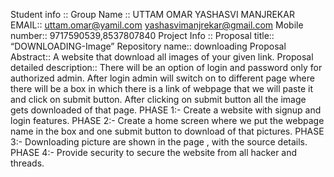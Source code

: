 Student info ::
Group Name ::  UTTAM OMAR
	                   YASHASVI MANJREKAR	            
EMAIL::  uttam.omar@yamil.com
	     yashasvimanjrekar@gmail.com
Mobile number:: 9717590539,8537807840
Project Info ::
Proposal title:: “DOWNLOADING-Image”
Repository name:: downloading
Proposal Abstract::
        A website that download all images of your given link.
Proposal detailed description::
There will be an option of login and password only for authorized admin. After login admin will switch on to different page where there will be a box in which there is a link of webpage that we will paste it and click on submit button. After clicking on submit button all the image gets downloaded of that page.
PHASE 1:- Create a website with signup and login features.
PHASE 2:- Create a home screen where we put the webpage name in the box and one submit button to download of that pictures.
PHASE 3:- Downloading picture are shown in the page , with the source details.
PHASE 4:- Provide security to secure the website from all hacker and threads.

